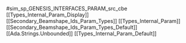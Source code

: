 #sim_sp_GENESIS_INTERFACES_PARAM_src_cbe
[[Types_Internal_Param_Display]]
[[Secondary_Beamshape_Ids_Param_Types]]
[[Types_Internal_Param]]
[[Secondary_Beamshape_Ids_Param_Types_Default]]
[[Ada.Strings.Unbounded]]
[[Types_Internal_Param_Default]]
